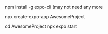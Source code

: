 
npm install -g expo-cli (may not need any more


npx create-expo-app AwesomeProject

cd AwesomeProject
npx expo start
